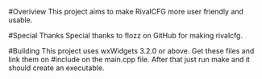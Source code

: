 #Overiview
This project aims to make RivalCFG more user friendly and usable.

#Special Thanks
Special thanks to flozz on GitHub for making rivalcfg.

#Building
This project uses wxWidgets 3.2.0 or above. Get these files and link them on #include on the main.cpp file. After that just run make and it should create an executable.